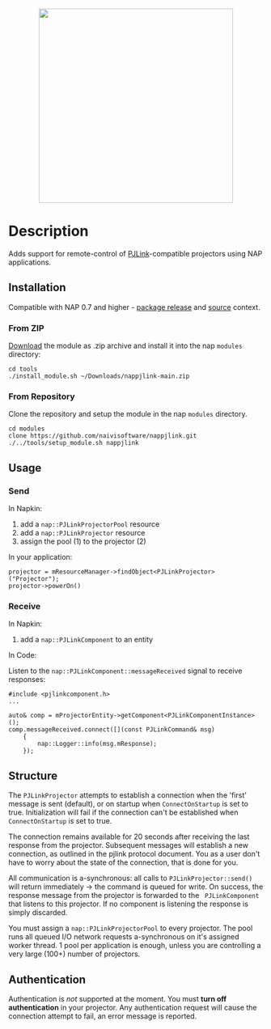 <br>
<p align="center">
  <img width=384 src="https://download.nap-labs.tech/identity/svg/logos/nap_logo_blue.svg">
</p>
	
# Description

Adds support for remote-control of [PJLink](https://pjlink.jbmia.or.jp/english)-compatible projectors using NAP applications.

## Installation

Compatible with NAP 0.7 and higher - [package release](https://github.com/napframework/nap/releases) and [source](https://github.com/napframework/nap) context. 

### From ZIP

[Download](https://github.com/naivisoftware/nappjlink/archive/refs/heads/main.zip) the module as .zip archive and install it into the nap `modules` directory:
```
cd tools
./install_module.sh ~/Downloads/nappjlink-main.zip
```

### From Repository

Clone the repository and setup the module in the nap `modules` directory.

```
cd modules
clone https://github.com/naivisoftware/nappjlink.git
./../tools/setup_module.sh nappjlink
```

## Usage

### Send

In Napkin:

1. add a `nap::PJLinkProjectorPool` resource
2. add a `nap::PJLinkProjector` resource
3. assign the pool (1) to the projector (2)

In your application:

```
projector = mResourceManager->findObject<PJLinkProjector>("Projector");
projector->powerOn()
```

### Receive

In Napkin:

1. add a `nap::PJLinkComponent` to an entity

In Code:

Listen to the `nap::PJLinkComponent::messageReceived` signal to receive responses:

```
#include <pjlinkcomponent.h>
...

auto& comp = mProjectorEntity->getComponent<PJLinkComponentInstance>();
comp.messageReceived.connect([](const PJLinkCommand& msg)
	{
		nap::Logger::info(msg.mResponse);
	});

```

## Structure

The `PJLinkProjector` attempts to establish a connection when the 'first' message is sent (default), or on startup when `ConnectOnStartup` is set to true. Initialization will fail if the connection can't be established when `ConnectOnStartup` is set to true.

The connection remains available for 20 seconds after receiving the last response from the projector. Subsequent messages will establish a new connection, as outlined in the pjlink protocol document. You as a user don't have to worry about the state of the connection, that is done for you.
 
All communication is a-synchronous: all calls to `PJLinkProjector::send()` will return immediately -> the command is queued for write. On success, the response message from the projector is forwarded to the ` PJLinkComponent` that listens to this projector. If no component is listening the response is simply discarded.

You must assign a `nap::PJLinkProjectorPool` to every projector. The pool runs all queued I/O network requests a-synchronous on it's assigned worker thread. 1 pool per application is enough, unless you are controlling a very large (100+) number of projectors.

## Authentication

Authentication is *not* supported at the moment. You must **turn off authentication** in your projector. Any authentication request will cause the connection attempt to fail, an error message is reported.

